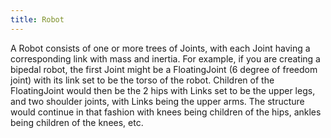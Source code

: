 ```yaml
---
title: Robot
---
```


A Robot consists of one or more trees of Joints, with each Joint having a corresponding link with mass and inertia. 
For example, if you are creating a bipedal robot, the first Joint might be a FloatingJoint (6 degree of freedom joint) with its link set to be the torso of the robot.
Children of the FloatingJoint would then be the 2 hips with Links set to be the upper legs, and two shoulder joints, with Links being the upper arms.
The structure would continue in that fashion with knees being children of the hips, ankles being children of the knees, etc. 